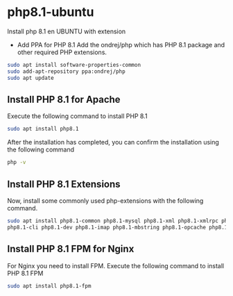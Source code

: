 # php8.1-ubuntu
Install php 8.1 en UBUNTU with extension


- Add PPA for PHP 8.1
Add the ondrej/php which has PHP 8.1 package and other required PHP extensions.

```bash
sudo apt install software-properties-common
sudo add-apt-repository ppa:ondrej/php
sudo apt update
```

## Install PHP 8.1 for Apache
Execute the following command to install PHP 8.1

```bash
sudo apt install php8.1
```

After the installation has completed, you can confirm the installation using the following command
```bash
php -v
```

## Install PHP 8.1 Extensions
Now, install some commonly used php-extensions with the following command.

```bash
sudo apt install php8.1-common php8.1-mysql php8.1-xml php8.1-xmlrpc php8.1-curl php8.1-gd php8.1-imagick \ 
php8.1-cli php8.1-dev php8.1-imap php8.1-mbstring php8.1-opcache php8.1-soap php8.1-zip php8.1-redis php8.1-intl -y
```
## Install PHP 8.1 FPM for Nginx
For Nginx you need to install FPM. Execute the following command to install PHP 8.1 FPM

```bash 
sudo apt install php8.1-fpm
```


